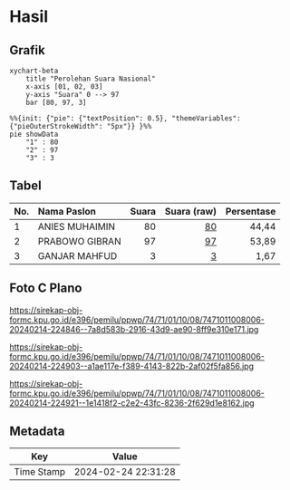 # Hasil

## Grafik

```mermaid
xychart-beta
    title "Perolehan Suara Nasional"
    x-axis [01, 02, 03]
    y-axis "Suara" 0 --> 97
    bar [80, 97, 3]
```

```mermaid
%%{init: {"pie": {"textPosition": 0.5}, "themeVariables": {"pieOuterStrokeWidth": "5px"}} }%%
pie showData
    "1" : 80
    "2" : 97
    "3" : 3
```

## Tabel

| No. | Nama Paslon    | Suara | Suara (raw) | Persentase |
|:--- |:-------------- | -----:| -----------:| ----------:|
| 1   | ANIES MUHAIMIN | 80    | [80][p-1]   | 44,44      |
| 2   | PRABOWO GIBRAN | 97    | [97][p-2]   | 53,89      |
| 3   | GANJAR MAHFUD  | 3     | [3][p-3]    | 1,67       |


[p-1]: https://github.com/gigit-pemilu/pemilu-2024/blob/main/pilpres/hitung-suara/sub/74-sulawesi-tenggara/sub/71-kota-kendari/sub/01-mandonga/sub/1008-wawombalata/sub/006-tps/sub/paslon-1.txt
[p-2]: https://github.com/gigit-pemilu/pemilu-2024/blob/main/pilpres/hitung-suara/sub/74-sulawesi-tenggara/sub/71-kota-kendari/sub/01-mandonga/sub/1008-wawombalata/sub/006-tps/sub/paslon-2.txt
[p-3]: https://github.com/gigit-pemilu/pemilu-2024/blob/main/pilpres/hitung-suara/sub/74-sulawesi-tenggara/sub/71-kota-kendari/sub/01-mandonga/sub/1008-wawombalata/sub/006-tps/sub/paslon-3.txt

## Foto C Plano

https://sirekap-obj-formc.kpu.go.id/e396/pemilu/ppwp/74/71/01/10/08/7471011008006-20240214-224846--7a8d583b-2916-43d9-ae90-8ff9e310e171.jpg

https://sirekap-obj-formc.kpu.go.id/e396/pemilu/ppwp/74/71/01/10/08/7471011008006-20240214-224903--a1ae117e-f389-4143-822b-2af02f5fa856.jpg

https://sirekap-obj-formc.kpu.go.id/e396/pemilu/ppwp/74/71/01/10/08/7471011008006-20240214-224921--1e1418f2-c2e2-43fc-8236-2f629d1e8162.jpg


## Metadata

| Key        | Value               |
| ---------- | ------------------- |
| Time Stamp | 2024-02-24 22:31:28 |



